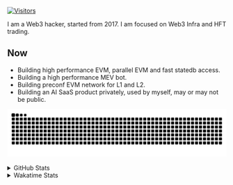 <!-- markdownlint-disable MD041 MD010 MD033 -->
[![Visitors](https://api.visitorbadge.io/api/daily?path=Akagi201%2FAkagi201&label=Visitors%20Today&countColor=%2337d67a)](https://visitorbadge.io/status?path=Akagi201%2FAkagi201)

I am a Web3 hacker, started from 2017. I am focused on Web3 Infra and HFT trading.

## Now

* Building high performance EVM, parallel EVM and fast statedb access.
* Building a high performance MEV bot.
* Building preconf EVM network for L1 and L2.
* Building an AI SaaS product privately, used by myself, may or may not be public.

[![github contribution grid snake animation](https://raw.githubusercontent.com/Akagi201/Akagi201/output/github-contribution-grid-snake.svg#gh-light-mode-only)](https://github.com/Akagi201)

<details>
<summary>GitHub Stats</summary>
  <a href="https://github.com/Akagi201"><img alt="Profile Detail" src="https://raw.githubusercontent.com/Akagi201/Akagi201/master/profile-summary-card-output/dracula/0-profile-details.svg" /></a>
  <a href="https://github.com/Akagi201"><img alt="Github Stats" src="https://raw.githubusercontent.com/Akagi201/Akagi201/master/profile-summary-card-output/dracula/3-stats.svg" /></a>
  <a href="https://github.com/Akagi201"><img alt="Lang By Commits" src="https://raw.githubusercontent.com/Akagi201/Akagi201/master/profile-summary-card-output/dracula/2-most-commit-language.svg" /></a>
</details>

<details>
<summary>Wakatime Stats</summary>
<br>

<!--START_SECTION:waka-->

```txt
From: 29 October 2024 - To: 05 November 2024

Total Time: 36 hrs 50 mins

Other        18 hrs 58 mins  █████████████░░░░░░░░░░░░   51.49 %
Go           6 hrs 23 mins   ████▒░░░░░░░░░░░░░░░░░░░░   17.35 %
Rust         6 hrs 19 mins   ████▒░░░░░░░░░░░░░░░░░░░░   17.19 %
Markdown     1 hr 48 mins    █▒░░░░░░░░░░░░░░░░░░░░░░░   04.91 %
sh           53 mins         ▓░░░░░░░░░░░░░░░░░░░░░░░░   02.41 %
INI          47 mins         ▓░░░░░░░░░░░░░░░░░░░░░░░░   02.15 %
YAML         38 mins         ▒░░░░░░░░░░░░░░░░░░░░░░░░   01.75 %
Solidity     24 mins         ▒░░░░░░░░░░░░░░░░░░░░░░░░   01.10 %
Shell        13 mins         ░░░░░░░░░░░░░░░░░░░░░░░░░   00.62 %
TOML         12 mins         ░░░░░░░░░░░░░░░░░░░░░░░░░   00.55 %
```

<!--END_SECTION:waka-->

</details>
